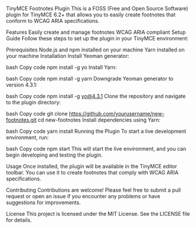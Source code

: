 TinyMCE Footnotes Plugin
This is a FOSS (Free and Open Source Software) plugin for TinyMCE 6.2+ that allows you to easily create footnotes that conform to WCAG ARIA specifications.

Features
Easily create and manage footnotes
WCAG ARIA compliant
Setup Guide
Follow these steps to set up the plugin in your TinyMCE environment:

Prerequisites
Node.js and npm installed on your machine
Yarn installed on your machine
Installation
Install Yeoman generator:

bash
Copy code
npm install -g yo
Install Yarn:

bash
Copy code
npm install -g yarn
Downgrade Yeoman generator to version 4.3.1:

bash
Copy code
npm install -g yo@4.3.1
Clone the repository and navigate to the plugin directory:

bash
Copy code
git clone https://github.com/yourusername/new-footnotes.git
cd new-footnotes
Install dependencies using Yarn:

bash
Copy code
yarn install
Running the Plugin
To start a live development environment, run:

bash
Copy code
npm start
This will start the live environment, and you can begin developing and testing the plugin.

Usage
Once installed, the plugin will be available in the TinyMCE editor toolbar. You can use it to create footnotes that comply with WCAG ARIA specifications.

Contributing
Contributions are welcome! Please feel free to submit a pull request or open an issue if you encounter any problems or have suggestions for improvements.

License
This project is licensed under the MIT License. See the LICENSE file for details.